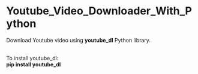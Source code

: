 # Youtube_Video_Downloader_With_Python
Download Youtube video using <b>youtube_dl</b> Python library.

<br>
To install youtube_dl: <br>
<b> pip install youtube_dl </b>
